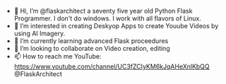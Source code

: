 - 👋 Hi, I’m @flaskarchitect a seventy five year old Python Flask Programmer. I don't do windows. I work with all flavors of Linux. 
- 👀 I’m interested in creating Deskyop Apps to create Youube Videos by using AI Imagery.
- 🌱 I’m currently learning advanced Flask proceedures
- 💞️ I’m looking to collaborate on Video creation, editing 
- 📫 How to reach me YouTube: https://www.youtube.com/channel/UC3fZCIyKM6kJqAHeXnlKbQQ   @FlaskArchitect

<!---
flaskarchitect/flaskarchitect is a ✨ special ✨ repository because its `README.md` (this file) appears on your GitHub profile.
You can click the Preview link to take a look at your changes.
--->
